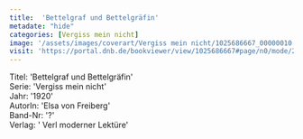 ```yaml
---
title:  'Bettelgraf und Bettelgräfin'
metadate: "hide"
categories: [Vergiss mein nicht]
image: '/assets/images/coverart/Vergiss mein nicht/1025686667_00000010.jpg'
visit: 'https://portal.dnb.de/bookviewer/view/1025686667#page/n0/mode/2up'
---
```

Titel: 'Bettelgraf und Bettelgräfin' <br>
Serie: 'Vergiss mein nicht' <br>
Jahr: '1920' <br>
AutorIn: 'Elsa von Freiberg' <br>
Band-Nr: '?' <br>
Verlag: ' Verl moderner Lektüre'